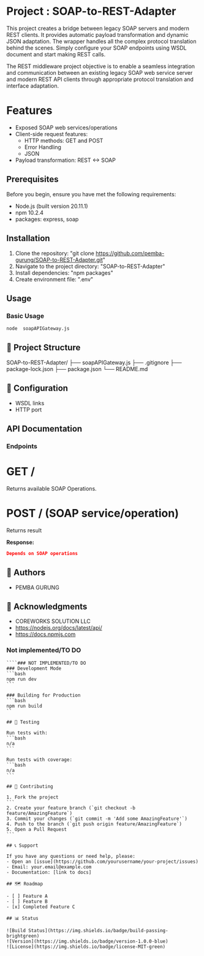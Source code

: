 
# Project : SOAP-to-REST-Adapter
  
  This project creates a bridge between legacy SOAP servers and modern REST clients. 
  It provides automatic payload transformation and dynamic JSON adaptation.
  The wrapper handles all the complex protocol translation behind the scenes. 
  Simply configure your SOAP endpoints using WSDL document and start making REST calls.

  The REST middleware project objective is to enable a seamless integration and communication between an existing 
  legacy SOAP web service server and modern REST API clients through appropriate protocol translation and interface adaptation. 

# Features

- Exposed SOAP web services/operations
- Client-side request features:
    - HTTP methods: GET and POST
    - Error Handling
    - JSON
- Payload transformation: REST <-> SOAP 

## Prerequisites

Before you begin, ensure you have met the following requirements:
- Node.js (built version 20.11.1)
- npm 10.2.4
- packages: express, soap

## Installation

1. Clone the repository: "git clone https://github.com/pemba-gurung/SOAP-to-REST-Adapter.git"
2. Navigate to the project directory: "SOAP-to-REST-Adapter"
3. Install dependencies: "npm packages"
4. Create environment file: ".env"


## Usage

### Basic Usage
```bash
node  soapAPIGateway.js
```

## 📁 Project Structure

SOAP-to-REST-Adapter/
├── soapAPIGateway.js
├── .gitignore
├── package-lock.json
├── package.json
└── README.md

## 🔧 Configuration

- WSDL links
- HTTP port

## API Documentation

### Endpoints

# GET /
Returns available SOAP Operations.

# POST / (SOAP service/operation)
Returns result

**Response:**
```json
Depends on SOAP operations
```
## 👥 Authors

- PEMBA GURUNG

## 🙏 Acknowledgments

- COREWORKS SOLUTION LLC
- https://nodejs.org/docs/latest/api/
- https://docs.npmjs.com

### Not implemented/TO DO
````
````### NOT IMPLEMENTED/TO DO
### Development Mode
```bash
npm run dev
```

### Building for Production
```bash
npm run build
``

## 🧪 Testing

Run tests with:
```bash
n/a
```

Run tests with coverage:
```bash
n/a
```

## 🤝 Contributing

1. Fork the project
```
2. Create your feature branch (`git checkout -b feature/AmazingFeature`)
3. Commit your changes (`git commit -m 'Add some AmazingFeature'`)
4. Push to the branch (`git push origin feature/AmazingFeature`)
5. Open a Pull Request
```

## 📞 Support

If you have any questions or need help, please:
- Open an [issue](https://github.com/yourusername/your-project/issues)
- Email: your.email@example.com
- Documentation: [link to docs]

## 🗺️ Roadmap

- [ ] Feature A
- [ ] Feature B
- [x] Completed Feature C

## 📊 Status

![Build Status](https://img.shields.io/badge/build-passing-brightgreen)
![Version](https://img.shields.io/badge/version-1.0.0-blue)
![License](https://img.shields.io/badge/license-MIT-green)
````
